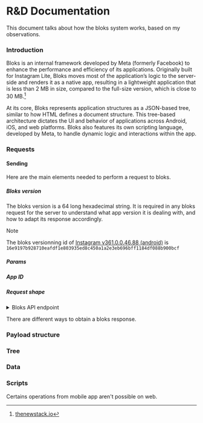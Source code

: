 # R&D Documentation
This document talks about how the bloks system works, based on my observations.
### Introduction
Bloks is an internal framework developed by Meta (formerly Facebook) to enhance the performance and efficiency of its applications. Originally built for Instagram Lite, Bloks moves most of the application’s logic to the server-side and renders it as a native app, resulting in a lightweight application that is less than 2 MB in size, compared to the full-size version, which is close to 30 MB.[^1]
[^1]: [thenewstack.io](https://thenewstack.io/instagram-lite-is-no-longer-a-progressive-web-app-now-a-native-app-built-with-bloks/)

At its core, Bloks represents application structures as a JSON-based tree, similar to how HTML defines a document structure. This tree-based architecture dictates the UI and behavior of applications across Android, iOS, and web platforms. Bloks also features its own scripting language, developed by Meta, to handle dynamic logic and interactions within the app.
### Requests
#### Sending
Here are the main elements needed to perform a request to bloks.
##### Bloks version
The bloks version is a 64 long hexadecimal string. It is required in any bloks request for the server to understand what app version it is dealing with, and how to adapt its response accordingly.
> [!NOTE]
> The bloks versionning id of [Instagram v361.0.0.46.88 (android)](https://github.com/Eltion/Instagram-SSL-Pinning-Bypass/releases/tag/v361.0.0.46.88) is `16e9197b928710eafdf1e803935ed8c450a1a2e3eb696bff1184df088b900bcf`
##### Params

##### App ID

##### Request shape
<details>
    <summary>Bloks API endpoint</summary>

    The bloks api endpoint hits the endpoint `https://i.instagram.com/api/v1/bloks/apps/com.instagram.interactions.about_this_account/`.

    ```
    POST /api/v1/bloks/apps/com.instagram.interactions.about_this_account/ HTTP/2
    Host: i.instagram.com
    Accept: */*
    Content-Length: 300
    User-Agent: Instagram 285.0.0.13.63 (iPhone9,4; iOS 15_8; fr_FR; fr; scale=3.00; 1242x2208; 478871389) AppleWebKit/420+
    Accept-Encoding: gzip, deflate, br
    Authorization: Bearer IGT:2:eyJkc191c2VyX2lkIjoiNzI1MTE0ODYyNjMiLCJzZXNzaW9uaWQiOiI3MjUxMTQ4NjI2MyUzQVROSGdHNWFZY0w0cVhGJTNBNSUzQUFZZGJLZE1Hb0V2OFJ5UG5ET0lKTHB4dHdObUZrZU1UcldUaUJtOVB5dyJ9
    Content-Type: application/x-www-form-urlencoded; charset=UTF-8

    signed_body=SIGNATURE.%7B%22_uuid%22%3A%22DE968CE9-9BE2-4812-B52E-7C8D5086C06E%22%2C%22target_user_id%22%3A%22317404151%22%2C%22referer_type%22%3A%22ProfileMore%22%2C%22_uid%22%3A%2272511486263%22%2C%22bloks_versioning_id%22%3A%22c48de7e714bc4ad7ea5c9b1f004e5b0a40f24369494f20c705bd9c27451a0604%22%7D
    ```
</details>

There are different ways to obtain a bloks response. 
### Payload structure
#### 
### Tree
### Data
### Scripts
Certains operations from mobile app aren't possible on web.